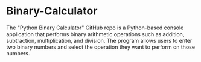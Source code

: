 # Binary-Calculator
 The "Python Binary Calculator" GitHub repo is a Python-based console application that performs binary arithmetic operations such as addition, subtraction, multiplication, and division. The program allows users to enter two binary numbers and select the operation they want to perform on those numbers. 
